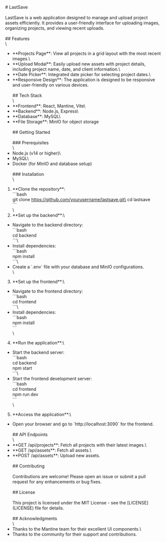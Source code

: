 \# LastSave\
\
LastSave is a web application designed to manage and upload project
assets efficiently. It provides a user-friendly interface for uploading
images, organizing projects, and viewing recent uploads.\
\
\## Features\
\
- \*\*Projects Page\*\*: View all projects in a grid layout with the
most recent images.\
- \*\*Upload Modal\*\*: Easily upload new assets with project details,
including project name, date, and client information.\
- \*\*Date Picker\*\*: Integrated date picker for selecting project
dates.\
- \*\*Responsive Design\*\*: The application is designed to be
responsive and user-friendly on various devices.\
\
\## Tech Stack\
\
- \*\*Frontend\*\*: React, Mantine, Vite\
- \*\*Backend\*\*: Node.js, Express\
- \*\*Database\*\*: MySQL\
- \*\*File Storage\*\*: MinIO for object storage\
\
\## Getting Started\
\
\### Prerequisites\
\
- Node.js (v14 or higher)\
- MySQL\
- Docker (for MinIO and database setup)\
\
\### Installation\
\
1. \*\*Clone the repository\*\*:\
\`\`\`bash\
git clone https://github.com/yourusername/lastsave.git\
cd lastsave\
\`\`\`\
\
2. \*\*Set up the backend\*\*:\
- Navigate to the backend directory:\
\`\`\`bash\
cd backend\
\`\`\`\
- Install dependencies:\
\`\`\`bash\
npm install\
\`\`\`\
- Create a \`.env\` file with your database and MinIO configurations.\
\
3. \*\*Set up the frontend\*\*:\
- Navigate to the frontend directory:\
\`\`\`bash\
cd frontend\
\`\`\`\
- Install dependencies:\
\`\`\`bash\
npm install\
\`\`\`\
\
4. \*\*Run the application\*\*:\
- Start the backend server:\
\`\`\`bash\
cd backend\
npm start\
\`\`\`\
- Start the frontend development server:\
\`\`\`bash\
cd frontend\
npm run dev\
\`\`\`\
\
5. \*\*Access the application\*\*:\
- Open your browser and go to \`http://localhost:3090\` for the
frontend.\
\
\## API Endpoints\
\
- \*\*GET /api/projects\*\*: Fetch all projects with their latest
images.\
- \*\*GET /api/assets\*\*: Fetch all assets.\
- \*\*POST /api/assets\*\*: Upload new assets.\
\
\## Contributing\
\
Contributions are welcome! Please open an issue or submit a pull request
for any enhancements or bug fixes.\
\
\## License\
\
This project is licensed under the MIT License - see the
\[LICENSE\](LICENSE) file for details.\
\
\## Acknowledgments\
\
- Thanks to the Mantine team for their excellent UI components.\
- Thanks to the community for their support and contributions.
